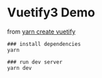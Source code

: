 # Vuetify3 Demo

from [yarn create vuetify](https://next.vuetifyjs.com/en/getting-started/installation/)

```
### install dependencies
yarn 

### run dev server
yarn dev

```
